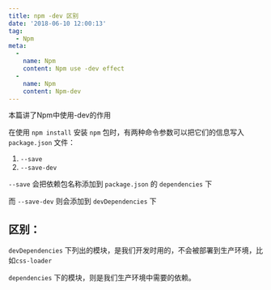 ```yaml
---
title: npm -dev 区别
date: '2018-06-10 12:00:13'
tag: 
  - Npm
meta:
  -
    name: Npm
    content: Npm use -dev effect
  -
    name: Npm
    content: Npm-dev
---
```

本篇讲了Npm中使用-dev的作用
<!-- more -->

在使用 `npm install` 安装 `npm` 包时，有两种命令参数可以把它们的信息写入 `package.json` 文件：

1. `--save`
2. `--save-dev`

`--save` 会把依赖包名称添加到 `package.json` 的 `dependencies` 下

而 `--save-dev` 则会添加到 `devDependencies` 下

## 区别：

`devDependencies` 下列出的模块，是我们开发时用的，不会被部署到生产环境，比如`css-loader`

`dependencies` 下的模块，则是我们生产环境中需要的依赖。